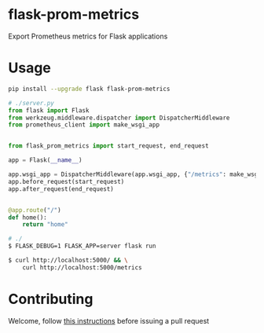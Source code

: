 # flask-prom-metrics
Export Prometheus metrics for Flask applications

# Usage
```bash
pip install --upgrade flask flask-prom-metrics
```
```python
# ./server.py
from flask import Flask
from werkzeug.middleware.dispatcher import DispatcherMiddleware
from prometheus_client import make_wsgi_app


from flask_prom_metrics import start_request, end_request

app = Flask(__name__)

app.wsgi_app = DispatcherMiddleware(app.wsgi_app, {"/metrics": make_wsgi_app()})
app.before_request(start_request)
app.after_request(end_request)


@app.route("/")
def home():
    return "home"

```

```bash
# ./
$ FLASK_DEBUG=1 FLASK_APP=server flask run
```

```bash
$ curl http://localhost:5000/ && \
    curl http://localhost:5000/metrics
```


# Contributing
Welcome, follow [this instructions](./CONTRIB.md) before issuing a pull request
